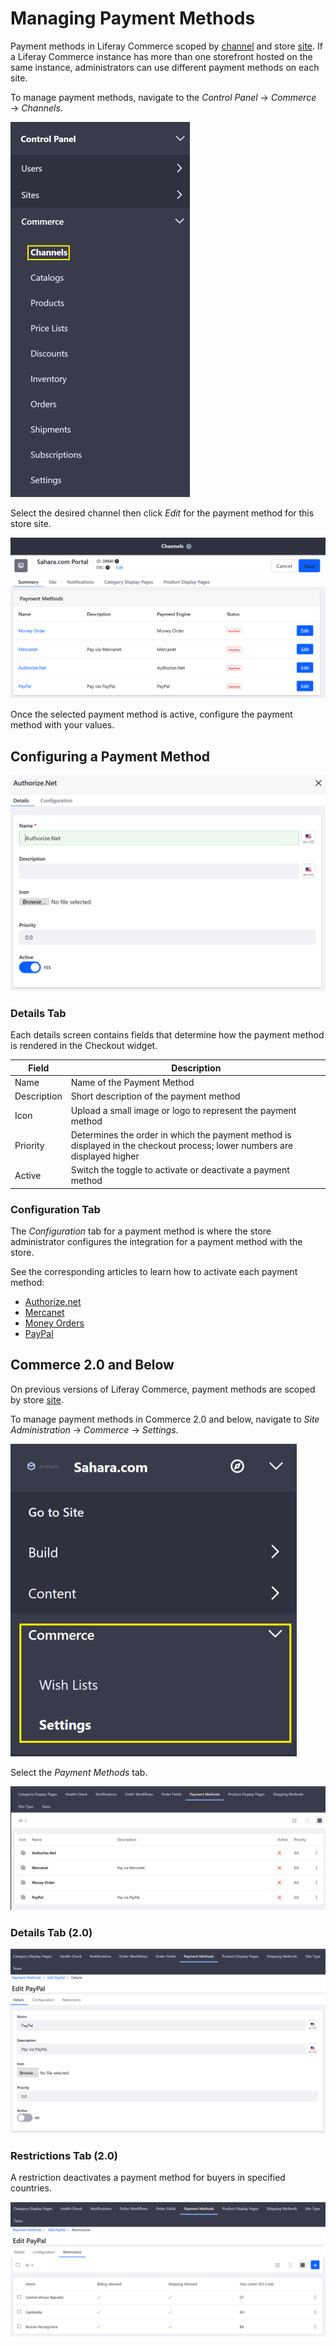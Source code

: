 # Managing Payment Methods

Payment methods in Liferay Commerce scoped by [channel](../../starting-a-store/channels/introduction-to-channels.md) and store [site](../../starting-a-store/sites-and-site-types.md). If a Liferay Commerce instance has more than one storefront hosted on the same instance, administrators can use different payment methods on each site.

To manage payment methods, navigate to the _Control Panel_ &rarr; _Commerce_ &rarr; _Channels_.

![Commerce 2.1 Channels](./managing-payment-methods/images/06.png)

Select the desired channel then click _Edit_ for the payment method for this store site.

![Payment Methods page](./managing-payment-methods/images/04.png)

Once the selected payment method is active, configure the payment method with your values.

## Configuring a Payment Method

![Configuring a payment method](./managing-payment-methods/images/05.png)

### Details Tab

Each details screen contains fields that determine how the payment method is rendered in the Checkout widget.

| Field       | Description                                                                                                               |
| ----------- | ------------------------------------------------------------------------------------------------------------------------- |
| Name        | Name of the Payment Method                                                                                                |
| Description | Short description of the payment method                                                                                   |
| Icon        | Upload a small image or logo to represent the payment method                                                              |
| Priority    | Determines the order in which the payment method is displayed in the checkout process; lower numbers are displayed higher |
| Active      | Switch the toggle to activate or deactivate a payment method                                                              |

### Configuration Tab

The _Configuration_ tab for a payment method is where the store administrator configures the integration for a payment method with the store.

See the corresponding articles to learn how to activate each payment method:

-   [Authorize.net](./authorize.net.md)
-   [Mercanet](./mercanet.md)
-   [Money Orders](./money-orders.md)
-   [PayPal](./paypal.md)

## Commerce 2.0 and Below

On previous versions of Liferay Commerce, payment methods are scoped by store [site](../../starting-a-store/sites-and-site-types.md).

To manage payment methods in Commerce 2.0 and below, navigate to _Site Administration_ → _Commerce_ → _Settings_.

![Payment Methods page](./managing-payment-methods/images/07.png)

Select the _Payment Methods_ tab.

![Payment Methods page](./managing-payment-methods/images/01.png)

### Details Tab (2.0)

![Configuring a payment method](./managing-payment-methods/images/02.png)

### Restrictions Tab (2.0)

A restriction deactivates a payment method for buyers in specified countries.

![Setting payment method restrictions](./managing-payment-methods/images/03.png)
